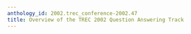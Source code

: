 ```yaml
---
anthology_id: 2002.trec_conference-2002.47
title: Overview of the TREC 2002 Question Answering Track
---
```

